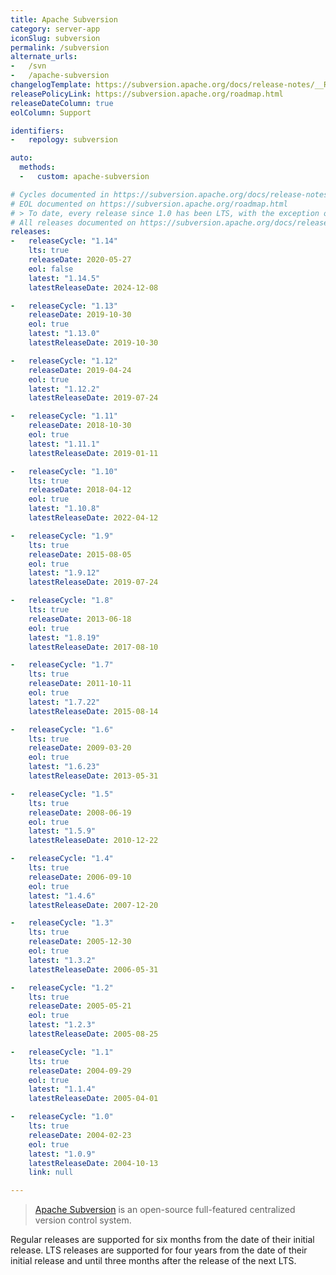 ```yaml
---
title: Apache Subversion
category: server-app
iconSlug: subversion
permalink: /subversion
alternate_urls:
-   /svn
-   /apache-subversion
changelogTemplate: https://subversion.apache.org/docs/release-notes/__RELEASE_CYCLE__.html
releasePolicyLink: https://subversion.apache.org/roadmap.html
releaseDateColumn: true
eolColumn: Support

identifiers:
-   repology: subversion

auto:
  methods:
  -   custom: apache-subversion

# Cycles documented in https://subversion.apache.org/docs/release-notes
# EOL documented on https://subversion.apache.org/roadmap.html
# > To date, every release since 1.0 has been LTS, with the exception of 1.11, 1.12, and 1.13 which were regular.
# All releases documented on https://subversion.apache.org/docs/release-notes/release-history.html
releases:
-   releaseCycle: "1.14"
    lts: true
    releaseDate: 2020-05-27
    eol: false
    latest: "1.14.5"
    latestReleaseDate: 2024-12-08

-   releaseCycle: "1.13"
    releaseDate: 2019-10-30
    eol: true
    latest: "1.13.0"
    latestReleaseDate: 2019-10-30

-   releaseCycle: "1.12"
    releaseDate: 2019-04-24
    eol: true
    latest: "1.12.2"
    latestReleaseDate: 2019-07-24

-   releaseCycle: "1.11"
    releaseDate: 2018-10-30
    eol: true
    latest: "1.11.1"
    latestReleaseDate: 2019-01-11

-   releaseCycle: "1.10"
    lts: true
    releaseDate: 2018-04-12
    eol: true
    latest: "1.10.8"
    latestReleaseDate: 2022-04-12

-   releaseCycle: "1.9"
    lts: true
    releaseDate: 2015-08-05
    eol: true
    latest: "1.9.12"
    latestReleaseDate: 2019-07-24

-   releaseCycle: "1.8"
    lts: true
    releaseDate: 2013-06-18
    eol: true
    latest: "1.8.19"
    latestReleaseDate: 2017-08-10

-   releaseCycle: "1.7"
    lts: true
    releaseDate: 2011-10-11
    eol: true
    latest: "1.7.22"
    latestReleaseDate: 2015-08-14

-   releaseCycle: "1.6"
    lts: true
    releaseDate: 2009-03-20
    eol: true
    latest: "1.6.23"
    latestReleaseDate: 2013-05-31

-   releaseCycle: "1.5"
    lts: true
    releaseDate: 2008-06-19
    eol: true
    latest: "1.5.9"
    latestReleaseDate: 2010-12-22

-   releaseCycle: "1.4"
    lts: true
    releaseDate: 2006-09-10
    eol: true
    latest: "1.4.6"
    latestReleaseDate: 2007-12-20

-   releaseCycle: "1.3"
    lts: true
    releaseDate: 2005-12-30
    eol: true
    latest: "1.3.2"
    latestReleaseDate: 2006-05-31

-   releaseCycle: "1.2"
    lts: true
    releaseDate: 2005-05-21
    eol: true
    latest: "1.2.3"
    latestReleaseDate: 2005-08-25

-   releaseCycle: "1.1"
    lts: true
    releaseDate: 2004-09-29
    eol: true
    latest: "1.1.4"
    latestReleaseDate: 2005-04-01

-   releaseCycle: "1.0"
    lts: true
    releaseDate: 2004-02-23
    eol: true
    latest: "1.0.9"
    latestReleaseDate: 2004-10-13
    link: null

---
```


> [Apache Subversion](https://subversion.apache.org/) is an open-source full-featured
> centralized version control system.

Regular releases are supported for six months from the date of their initial release.
LTS releases are supported for four years from the date of their initial release and until three
months after the release of the next LTS.
